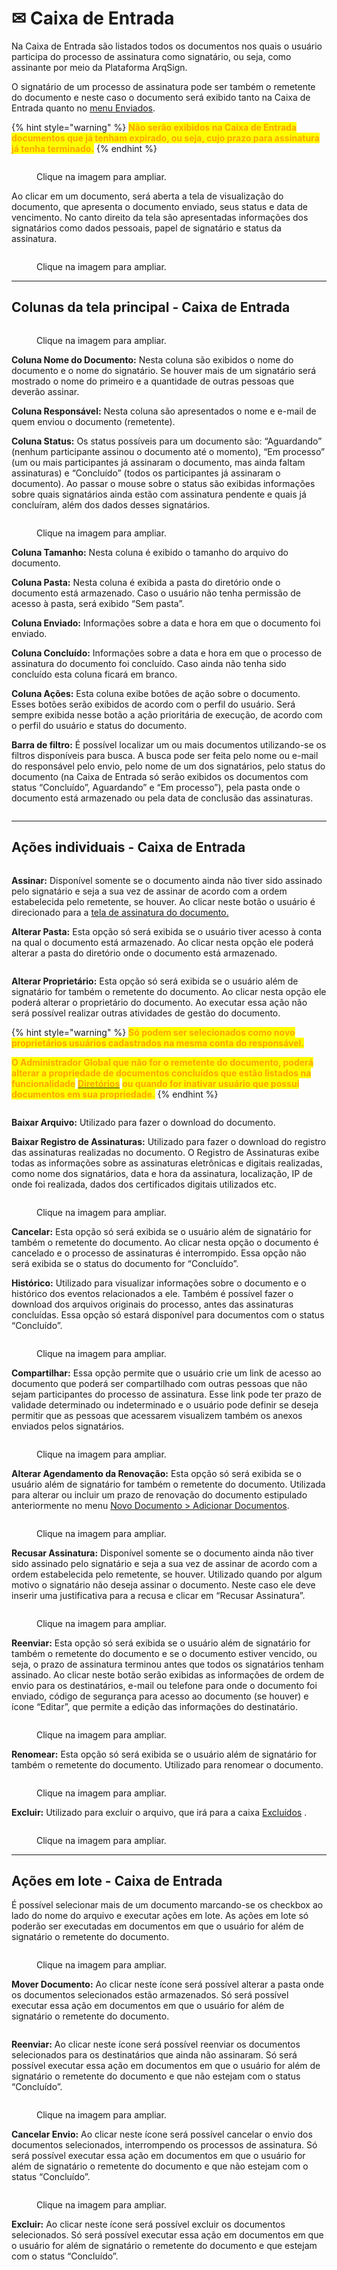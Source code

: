 # ✉ Caixa de Entrada

Na Caixa de Entrada são listados todos os documentos nos quais o usuário participa do processo de assinatura como signatário, ou seja, como assinante por meio da Plataforma ArqSign.

O signatário de um processo de assinatura pode ser também o remetente do documento e neste caso o documento será exibido tanto na Caixa de Entrada quanto no [menu Enviados](enviados.md).

{% hint style="warning" %}
<mark style="color:orange;">**Não serão exibidos na Caixa de Entrada documentos que já tenham expirado, ou seja, cujo prazo para assinatura já tenha terminado.**</mark>
{% endhint %}

<figure><img src="../.gitbook/assets/caixa_entrada01.png" alt=""><figcaption><p>Clique na imagem para ampliar.</p></figcaption></figure>

Ao clicar em um documento, será aberta a tela de visualização do documento, que apresenta o documento enviado, seus status e data de vencimento. No canto direito da tela são apresentadas informações dos signatários como dados pessoais, papel de signatário e status da assinatura.

<figure><img src="../.gitbook/assets/alteracao2.png" alt=""><figcaption><p>Clique na imagem para ampliar.</p></figcaption></figure>

***

## Colunas da tela principal - Caixa de Entrada

<figure><img src="../.gitbook/assets/caixa_entrada02.png" alt=""><figcaption><p>Clique na imagem para ampliar.</p></figcaption></figure>

**Coluna Nome do Documento:** Nesta coluna são exibidos o nome do documento e o nome do signatário. Se houver mais de um signatário será mostrado o nome do primeiro e a quantidade de outras pessoas que deverão assinar.&#x20;

**Coluna Responsável:** Nesta coluna são apresentados o nome e e-mail de quem enviou o documento (remetente).

**Coluna Status:** Os status possíveis para um documento são: “Aguardando” (nenhum participante assinou o documento até o momento), “Em processo” (um ou mais participantes já assinaram o documento, mas ainda faltam assinaturas) e “Concluído” (todos os participantes já assinaram o documento). Ao passar o mouse sobre o status são exibidas informações sobre quais signatários ainda estão com assinatura pendente e quais já concluíram, além dos dados desses signatários.

<figure><img src="../.gitbook/assets/caixa_entrada03.png" alt=""><figcaption><p>Clique na imagem para ampliar.</p></figcaption></figure>

**Coluna Tamanho:** Nesta coluna é exibido o tamanho do arquivo do documento.&#x20;

**Coluna Pasta:** Nesta coluna é exibida a pasta do diretório onde o documento está armazenado. Caso o usuário não tenha permissão de acesso à pasta, será exibido “Sem pasta”.

**Coluna Enviado:** Informações sobre a data e hora em que o documento foi enviado.

**Coluna Concluído:** Informações sobre a data e hora em que o processo de assinatura do documento foi concluído. Caso ainda não tenha sido concluído esta coluna ficará em branco.

**Coluna Ações:** Esta coluna exibe botões de ação sobre o documento. Esses botões serão exibidos de acordo com o perfil do usuário. Será sempre exibida nesse botão a ação prioritária de execução, de acordo com o perfil do usuário e status do documento.

**Barra de filtro:** É possível localizar um ou mais documentos utilizando-se os filtros disponíveis para busca. A busca pode ser feita pelo nome ou e-mail do responsável pelo envio, pelo nome de um dos signatários, pelo status do documento (na Caixa de Entrada só serão exibidos os documentos com status “Concluído”, Aguardando” e “Em processo”), pela pasta onde o documento está armazenado ou pela data de conclusão das assinaturas.

<figure><img src="../.gitbook/assets/caixa_entrada04.png" alt=""><figcaption></figcaption></figure>

***

## Ações individuais - Caixa de Entrada

<figure><img src="../.gitbook/assets/caixa_entrada09.png" alt=""><figcaption></figcaption></figure>

**Assinar:** Disponível somente se o documento ainda não tiver sido assinado pelo signatário e seja a sua vez de assinar de acordo com a ordem estabelecida pelo remetente, se houver. Ao clicar neste botão o usuário é direcionado para a [tela de assinatura do documento.](../assinatura-de-documentos.md)

**Alterar Pasta:** Esta opção só será exibida se o usuário tiver acesso à conta na qual o documento está armazenado. Ao clicar nesta opção ele poderá alterar a pasta do diretório onde o documento está armazenado.

<figure><img src="../.gitbook/assets/caixa_entrada05.png" alt=""><figcaption></figcaption></figure>

**Alterar Proprietário:** Esta opção só será exibida se o usuário além de signatário for também o remetente do documento. Ao clicar nesta opção ele poderá alterar o proprietário do documento. Ao executar essa ação não será possível realizar outras atividades de gestão do documento.

{% hint style="warning" %}
&#x20;<mark style="color:orange;">**Só podem ser selecionados como novo proprietários usuários cadastrados na mesma conta do responsável.**</mark>&#x20;

<mark style="color:orange;">**O Administrador Global que não for o remetente do documento, poderá alterar a propriedade de documentos concluídos que estão listados na funcionalidade**</mark> [<mark style="color:orange;">**Diretórios**</mark>](broken-reference) <mark style="color:orange;">**ou quando for inativar usuário que possui documentos em sua propriedade.**</mark>
{% endhint %}

<figure><img src="../.gitbook/assets/caixa_entrada10.png" alt=""><figcaption></figcaption></figure>

**Baixar Arquivo:** Utilizado para fazer o download do documento.

**Baixar Registro de Assinaturas:** Utilizado para fazer o download do registro das assinaturas realizadas no documento. O Registro de Assinaturas exibe todas as informações sobre as assinaturas eletrônicas e digitais realizadas, como nome dos signatários, data e hora da assinatura, localização, IP de onde foi realizada, dados dos certificados digitais utilizados etc.

<figure><img src="../.gitbook/assets/caixa_entrada11.png" alt=""><figcaption><p>Clique na imagem para ampliar.</p></figcaption></figure>

**Cancelar:** Esta opção só será exibida se o usuário além de signatário for também o remetente do documento. Ao clicar nesta opção o documento é cancelado e o processo de assinaturas é interrompido. Essa opção não será exibida se o status do documento for “Concluído”.

**Histórico:** Utilizado para visualizar informações sobre o documento e o histórico dos eventos relacionados a ele. Também é possível fazer o download dos arquivos originais do processo, antes das assinaturas concluídas. Essa opção só estará disponível para documentos com o status “Concluído”.

<figure><img src="../.gitbook/assets/caixa_entrada12.png" alt=""><figcaption><p>Clique na imagem para ampliar.</p></figcaption></figure>

**Compartilhar:** Essa opção permite que o usuário crie um link de acesso ao documento que poderá ser compartilhado com outras pessoas que não sejam participantes do processo de assinatura. Esse link pode ter prazo de validade determinado ou indeterminado e o usuário pode definir se deseja permitir que as pessoas que acessarem visualizem também os anexos enviados pelos signatários.

<figure><img src="../.gitbook/assets/caixa_entrada13.png" alt=""><figcaption><p>Clique na imagem para ampliar.</p></figcaption></figure>

**Alterar Agendamento da Renovação:** Esta opção só será exibida se o usuário além de signatário for também o remetente do documento. Utilizada para alterar ou incluir um prazo de renovação do documento estipulado anteriormente no menu [Novo Documento > Adicionar Documentos](../menu-superior/novo-documento.md#a.-adicionar-documentos).

<figure><img src="../.gitbook/assets/caixa_entrada14.png" alt=""><figcaption><p>Clique na imagem para ampliar.</p></figcaption></figure>

**Recusar Assinatura:** Disponível somente se o documento ainda não tiver sido assinado pelo signatário e seja a sua vez de assinar de acordo com a ordem estabelecida pelo remetente, se houver. Utilizado quando por algum motivo o signatário não deseja assinar o documento. Neste caso ele deve inserir uma justificativa para a recusa e clicar em “Recusar Assinatura”.

<figure><img src="../.gitbook/assets/caixa_entrada17.png" alt=""><figcaption><p>Clique na imagem para ampliar.</p></figcaption></figure>

**Reenviar:** Esta opção só será exibida se o usuário além de signatário for também o remetente do documento e se o documento estiver vencido, ou seja, o prazo de assinatura terminou antes que todos os signatários tenham assinado. Ao clicar neste botão serão exibidas as informações de ordem de envio para os destinatários, e-mail ou telefone para onde o documento foi enviado, código de segurança para acesso ao documento (se houver) e ícone “Editar”, que permite a edição das informações do destinatário.

<figure><img src="../.gitbook/assets/caixa_entrada18.png" alt=""><figcaption><p>Clique na imagem para ampliar.</p></figcaption></figure>

**Renomear:**  Esta opção só será exibida se o usuário além de signatário for também o remetente do documento. Utilizado para renomear o documento.

<figure><img src="../.gitbook/assets/caixa_entrada16.png" alt=""><figcaption><p>Clique na imagem para ampliar.</p></figcaption></figure>

**Excluir:** Utilizado para excluir o arquivo, que irá para a caixa [Excluídos](excluidos.md) .

<figure><img src="../.gitbook/assets/caixa_entrada15.png" alt=""><figcaption><p>Clique na imagem para ampliar.</p></figcaption></figure>

***

## Ações em lote - Caixa de Entrada

É possível selecionar mais de um documento marcando-se os checkbox ao lado do nome do arquivo e executar ações em lote. As ações em lote só poderão ser executadas em documentos em que o usuário for além de signatário o remetente do documento.

<figure><img src="../.gitbook/assets/caixa_entrada19.png" alt=""><figcaption><p>Clique na imagem para ampliar.</p></figcaption></figure>

**Mover Documento:** Ao clicar neste ícone será possível alterar a pasta onde os documentos selecionados estão armazenados. Só será possível executar essa ação em documentos em que o usuário for além de signatário o remetente do documento.   &#x20;

<figure><img src="../.gitbook/assets/caixa_entrada05.png" alt=""><figcaption></figcaption></figure>

**Reenviar:** Ao clicar neste ícone será possível reenviar os documentos selecionados para os destinatários que ainda não assinaram. Só será possível executar essa ação em documentos em que o usuário for além de signatário o remetente do documento e que não estejam com o status “Concluído”.

<figure><img src="../.gitbook/assets/caixa_entrada06.png" alt=""><figcaption><p>Clique na imagem para ampliar.</p></figcaption></figure>

**Cancelar Envio:** Ao clicar neste ícone será possível cancelar o envio dos documentos selecionados, interrompendo os processos de assinatura. Só será possível executar essa ação em documentos em que o usuário for além de signatário o remetente do documento e que não estejam com o status “Concluído”.

<figure><img src="../.gitbook/assets/caixa_entrada07.png" alt=""><figcaption><p>Clique na imagem para ampliar.</p></figcaption></figure>

**Excluir:** Ao clicar neste ícone será possível excluir os documentos selecionados. Só será possível executar essa ação em documentos em que o usuário for além de signatário o remetente do documento e que estejam com o status “Concluído”.

<figure><img src="../.gitbook/assets/caixa_entrada08.png" alt=""><figcaption></figcaption></figure>

